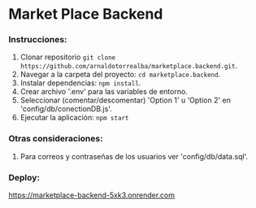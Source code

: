 # Market Place Backend

### Instrucciones:

1. Clonar repositorio `git clone https://github.com/arnaldotorrealba/marketplace.backend.git`.
2. Navegar a la carpeta del proyecto: `cd marketplace.backend`.
3. Instalar dependencias: `npm install`.
4. Crear archivo '.env' para las variables de entorno.
5. Seleccionar (comentar/descomentar) 'Option 1' u 'Option 2' en 'config/db/conectionDB.js'.
6. Ejecutar la aplicación: `npm start`

### Otras consideraciones:

1. Para correos y contraseñas de los usuarios ver 'config/db/data.sql'.

### Deploy:

https://marketplace-backend-5xk3.onrender.com
